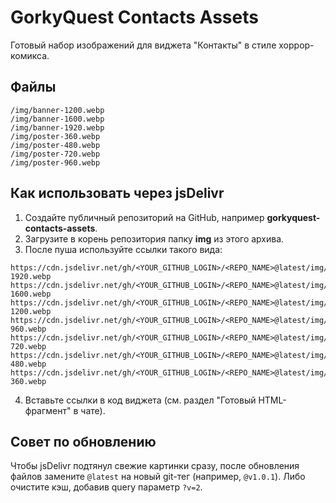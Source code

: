 # GorkyQuest Contacts Assets

Готовый набор изображений для виджета "Контакты" в стиле хоррор-комикса.

## Файлы
```
/img/banner-1200.webp
/img/banner-1600.webp
/img/banner-1920.webp
/img/poster-360.webp
/img/poster-480.webp
/img/poster-720.webp
/img/poster-960.webp
```

## Как использовать через jsDelivr

1. Создайте публичный репозиторий на GitHub, например **gorkyquest-contacts-assets**.
2. Загрузите в корень репозитория папку **img** из этого архива.
3. После пуша используйте ссылки такого вида:
```
https://cdn.jsdelivr.net/gh/<YOUR_GITHUB_LOGIN>/<REPO_NAME>@latest/img/banner-1920.webp
https://cdn.jsdelivr.net/gh/<YOUR_GITHUB_LOGIN>/<REPO_NAME>@latest/img/banner-1600.webp
https://cdn.jsdelivr.net/gh/<YOUR_GITHUB_LOGIN>/<REPO_NAME>@latest/img/banner-1200.webp
https://cdn.jsdelivr.net/gh/<YOUR_GITHUB_LOGIN>/<REPO_NAME>@latest/img/poster-960.webp
https://cdn.jsdelivr.net/gh/<YOUR_GITHUB_LOGIN>/<REPO_NAME>@latest/img/poster-720.webp
https://cdn.jsdelivr.net/gh/<YOUR_GITHUB_LOGIN>/<REPO_NAME>@latest/img/poster-480.webp
https://cdn.jsdelivr.net/gh/<YOUR_GITHUB_LOGIN>/<REPO_NAME>@latest/img/poster-360.webp
```
4. Вставьте ссылки в код виджета (см. раздел "Готовый HTML-фрагмент" в чате).

## Совет по обновлению
Чтобы jsDelivr подтянул свежие картинки сразу, после обновления файлов замените `@latest` на новый git-тег (например, `@v1.0.1`). Либо очистите кэш, добавив query параметр `?v=2`.